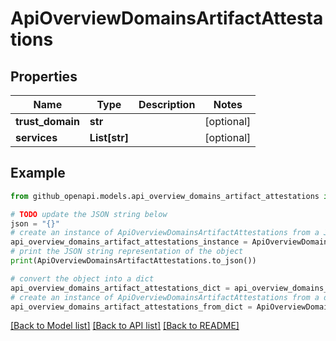 # ApiOverviewDomainsArtifactAttestations


## Properties

Name | Type | Description | Notes
------------ | ------------- | ------------- | -------------
**trust_domain** | **str** |  | [optional] 
**services** | **List[str]** |  | [optional] 

## Example

```python
from github_openapi.models.api_overview_domains_artifact_attestations import ApiOverviewDomainsArtifactAttestations

# TODO update the JSON string below
json = "{}"
# create an instance of ApiOverviewDomainsArtifactAttestations from a JSON string
api_overview_domains_artifact_attestations_instance = ApiOverviewDomainsArtifactAttestations.from_json(json)
# print the JSON string representation of the object
print(ApiOverviewDomainsArtifactAttestations.to_json())

# convert the object into a dict
api_overview_domains_artifact_attestations_dict = api_overview_domains_artifact_attestations_instance.to_dict()
# create an instance of ApiOverviewDomainsArtifactAttestations from a dict
api_overview_domains_artifact_attestations_from_dict = ApiOverviewDomainsArtifactAttestations.from_dict(api_overview_domains_artifact_attestations_dict)
```
[[Back to Model list]](../README.md#documentation-for-models) [[Back to API list]](../README.md#documentation-for-api-endpoints) [[Back to README]](../README.md)


